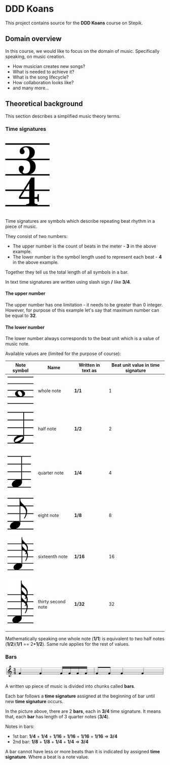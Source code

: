 # DDD Koans

This project contains source for the **DDD Koans** course on Stepik.

## Domain overview

In this course, we would like to focus on the domain of music. Specifically speaking, on music creation.
 
* How musician creates new songs?
* What is needed to achieve it?
* What is the song lifecycle?
* How collaboration looks like?
* and many more...

## Theoretical background

This section describes a simplified music theory terms. 

### Time signatures

![3over4](images/3over4.png)

Time signatures are symbols which describe repeating beat rhythm in a piece of music.

They consist of two numbers: 
 * The upper number is the count of beats in the meter - **3** in the above example.  
 * The lower number is the symbol length used to represent each beat - **4** in the above example.
 
Together they tell us the total length of all symbols in a bar.

In text time signatures are written using slash sign **/** like **3/4**.

#### The upper number

The upper number has one limitation - it needs to be greater than 0 integer.
However, for purpose of this example let's say that maximum number can be equal to **32**.


#### The lower number

The lower number always corresponds to the beat unit which is a value of music note.

Available values are (limited for the purpose of course):

|Note symbol|Name|Written in text as|Beat unit value in time signature|
|---|---|---|---|
|![whole-note](images/whole-note.png)|whole note|**1/1**|1|
|![half-note](images/half-note.png)|half note|**1/2**|2|
|![quarter-note](images/quarter-note.png)|quarter note|**1/4**|4|
|![eight-note](images/eight-note.png)|eight note|**1/8**|8|
|![sixteenth-note](images/16th-note.png)|sixteenth note|**1/16**|16|
|![thirtysecond-note](images/32th-note.png)|thirty second note|**1/32**|32|

Mathematically speaking one whole note (**1/1**) is equivalent to two half notes (**1/2**)(**1/1** == 2***1/2**). 
Same rule applies for the rest of values.

### Bars

![bars](images/bars.png)

A written up piece of music is divided into chunks called **bars**.

Each bar follows a **time signature** assigned at the beginning of bar until new **time signature** occurs.

In the picture above, there are 2 **bars**, each in **3/4** time signature. It means that, each **bar** has length of 3 quarter notes (**3/4**).

Notes in bars:

* 1st bar: **1/4** + **1/4** + **1/16** + **1/16** + **1/16** + **1/16** => **3/4**
* 2nd bar: **1/8** + **1/8** + **1/4** + **1/4** => **3/4**

A bar cannot have less or more beats than it is indicated by assigned **time signature**. Where a beat is a note value.
